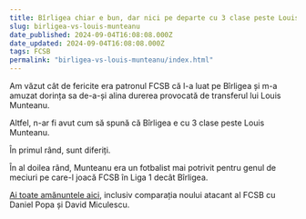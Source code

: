 ```yaml
---
title: Bîrligea chiar e bun, dar nici pe departe cu 3 clase peste Louis Munteanu (Video)
slug: birligea-vs-louis-munteanu
date_published: 2024-09-04T16:08:08.000Z
date_updated: 2024-09-04T16:08:08.000Z
tags: FCSB
permalink: "birligea-vs-louis-munteanu/index.html"
---
```


Am văzut cât de fericite era patronul FCSB că l-a luat pe Bîrligea și m-a amuzat dorința sa de-a-și alina durerea provocată de transferul lui Louis Munteanu.

Altfel, n-ar fi avut cum să spună că Bîrligea e cu 3 clase peste Louis Munteanu.

În primul rând, sunt diferiți.

În al doilea rând, Munteanu era un fotbalist mai potrivit pentru genul de meciuri pe care-l joacă FCSB în Liga 1 decât Bîrligea.

[Ai toate amănuntele aici](https://www.youtube.com/watch?v=frKr0q_x5TA), inclusiv comparația noului atacant al FCSB cu Daniel Popa și David Miculescu.